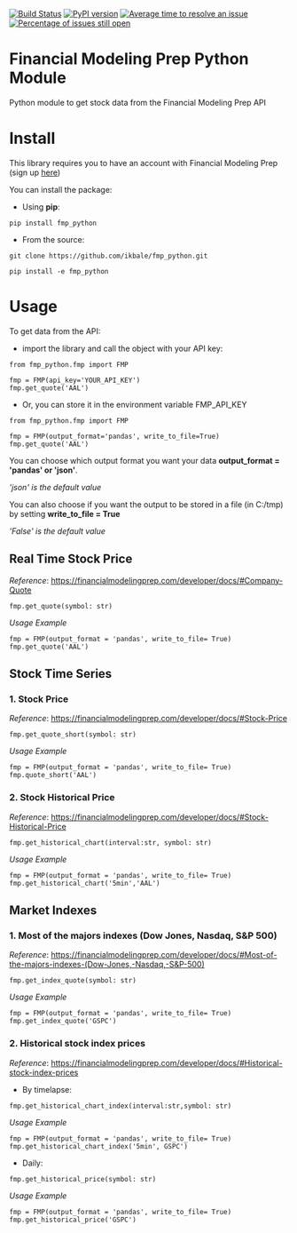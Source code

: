 [![Build Status](https://travis-ci.com/ikbale/fmp_python.svg?branch=master)](https://travis-ci.com/ikbale/fmp_python)
[![PyPI version](https://badge.fury.io/py/fmp-python.svg)](https://badge.fury.io/py/fmp-python)
[![Average time to resolve an issue](https://isitmaintained.com/badge/resolution/ikbale/fmp_python.svg)](http://isitmaintained.com/project/ikbale/fmp_python "Average time to resolve an issue")
[![Percentage of issues still open](https://isitmaintained.com/badge/open/ikbale/fmp_python.svg)](http://isitmaintained.com/project/ikbale/fmp_python "Percentage of issues still open")

# Financial Modeling Prep Python Module

Python module to get stock data from the Financial Modeling Prep API

# Install

This library requires you to have an account with Financial Modeling Prep (sign
up [here](https://financialmodelingprep.com/))

You can install the package:

- Using **pip**:

```
pip install fmp_python
```

- From the source:

```
git clone https://github.com/ikbale/fmp_python.git

pip install -e fmp_python
```

# Usage

To get data from the API:

- import the library and call the object with your API key:

```
from fmp_python.fmp import FMP

fmp = FMP(api_key='YOUR_API_KEY')
fmp.get_quote('AAL')
```

- Or, you can store it in the environment variable FMP_API_KEY

```
from fmp_python.fmp import FMP

fmp = FMP(output_format='pandas', write_to_file=True)
fmp.get_quote('AAL')
```

You can choose which output format you want your data **output_format = 'pandas' or 'json'**.

*'json' is the default value*

You can also choose if you want the output to be stored in a file (in C:/tmp) by setting **write_to_file = True**

*'False' is the default value*

## Real Time Stock Price

*Reference*: https://financialmodelingprep.com/developer/docs/#Company-Quote

```
fmp.get_quote(symbol: str)
```

*Usage Example*

```
fmp = FMP(output_format = 'pandas', write_to_file= True)
fmp.get_quote('AAL')
```

## Stock Time Series

### 1. Stock Price

*Reference*: https://financialmodelingprep.com/developer/docs/#Stock-Price

```
fmp.get_quote_short(symbol: str)
```

*Usage Example*

```
fmp = FMP(output_format = 'pandas', write_to_file= True)
fmp.quote_short('AAL')
```

### 2. Stock Historical Price

*Reference*: https://financialmodelingprep.com/developer/docs/#Stock-Historical-Price

```
fmp.get_historical_chart(interval:str, symbol: str)
```

*Usage Example*

```
fmp = FMP(output_format = 'pandas', write_to_file= True)
fmp.get_historical_chart('5min','AAL')
```

## Market Indexes

### 1. Most of the majors indexes (Dow Jones, Nasdaq, S&P 500)

*Reference*: https://financialmodelingprep.com/developer/docs/#Most-of-the-majors-indexes-(Dow-Jones,-Nasdaq,-S&P-500)

```
fmp.get_index_quote(symbol: str)
```

*Usage Example*

```
fmp = FMP(output_format = 'pandas', write_to_file= True)
fmp.get_index_quote('GSPC')
```

### 2. Historical stock index prices

*Reference*: https://financialmodelingprep.com/developer/docs/#Historical-stock-index-prices

- By timelapse:

```
fmp.get_historical_chart_index(interval:str,symbol: str)
```

*Usage Example*

```
fmp = FMP(output_format = 'pandas', write_to_file= True)
fmp.get_historical_chart_index('5min', GSPC')
```

- Daily:

```
fmp.get_historical_price(symbol: str)
```

*Usage Example*

```
fmp = FMP(output_format = 'pandas', write_to_file= True)
fmp.get_historical_price('GSPC')
```